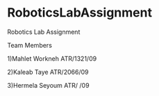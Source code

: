 # RoboticsLabAssignment
Robotics Lab Assignment

Team Members

1)Mahlet Workneh  ATR/1321/09

2)Kaleab Taye     ATR/2066/09

3)Hermela Seyoum  ATR/  /09

